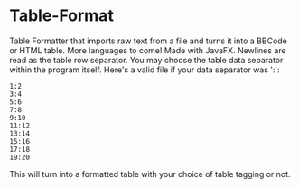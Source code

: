 # Table-Format
Table Formatter that imports raw text from a file and turns it into a BBCode or HTML table. More languages to come! Made with JavaFX.
Newlines are read as the table row separator. You may choose the table data separator within the program itself. Here's
a valid file if your data separator was ':':

```
1:2
3:4
5:6
7:8
9:10
11:12
13:14
15:16
17:18
19:20
```

This will turn into a formatted table with your choice of table tagging or not.

